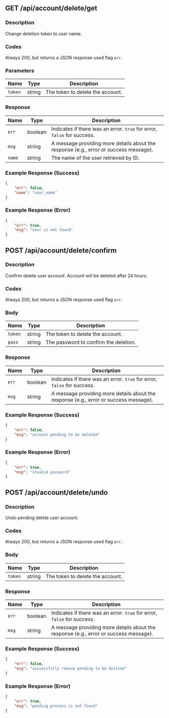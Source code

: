 ## GET /api/account/delete/get

### Description
Change deletion token to user name.

### Codes
Always 200, but returns a JSON response used flag `err`.

### Parameters

| Name | Type   | Description |
|------|--------|-------------|
| `token`  | string | The token to delete the account. |

### Response

| Name  | Type    | Description                  |
|-------|---------|------------------------------|
| `err` | boolean | Indicates if there was an error. `true` for error, `false` for success. |
| `msg` | string  | A message providing more details about the response (e.g., error or success message). |
| `name` | string | The name of the user retrieved by ID. |

### Example Response (Success)

```json
{
    "err": false,
    "name": "user_name"
}
```

### Example Response (Error)

```json
{
    "err": true,
    "msg": "user is not found"
}
```


## POST /api/account/delete/confirm

### Description
Confirm delete user account. Account will be deleted after 24 hours.

### Codes
Always 200, but returns a JSON response used flag `err`.

### Body

| Name | Type   | Description |
|------|--------|-------------|
| `token`  | string | The token to delete the account. |
| `pass`  | string | The password to confirm the deletion. |

### Response

| Name  | Type    | Description                  |
|-------|---------|------------------------------|
| `err` | boolean | Indicates if there was an error. `true` for error, `false` for success. |
| `msg` | string  | A message providing more details about the response (e.g., error or success message). |

### Example Response (Success)

```json
{
    "err": false,
    "msg": "account pending to be deleted"
}
```

### Example Response (Error)

```json
{
    "err": true,
    "msg": "invalid password"
}
```


## POST /api/account/delete/undo

### Description
Undo pending delete user account.

### Codes
Always 200, but returns a JSON response used flag `err`.

### Body

| Name | Type   | Description |
|------|--------|-------------|
| `token`  | string | The token to delete the account. |

### Response

| Name  | Type    | Description                  |
|-------|---------|------------------------------|
| `err` | boolean | Indicates if there was an error. `true` for error, `false` for success. |
| `msg` | string  | A message providing more details about the response (e.g., error or success message). |

### Example Response (Success)

```json
{
    "err": false,
    "msg": "successfully remove pending to be deleted"
}
```

### Example Response (Error)

```json
{
    "err": true,
    "msg": "pending process is not found"
}
```